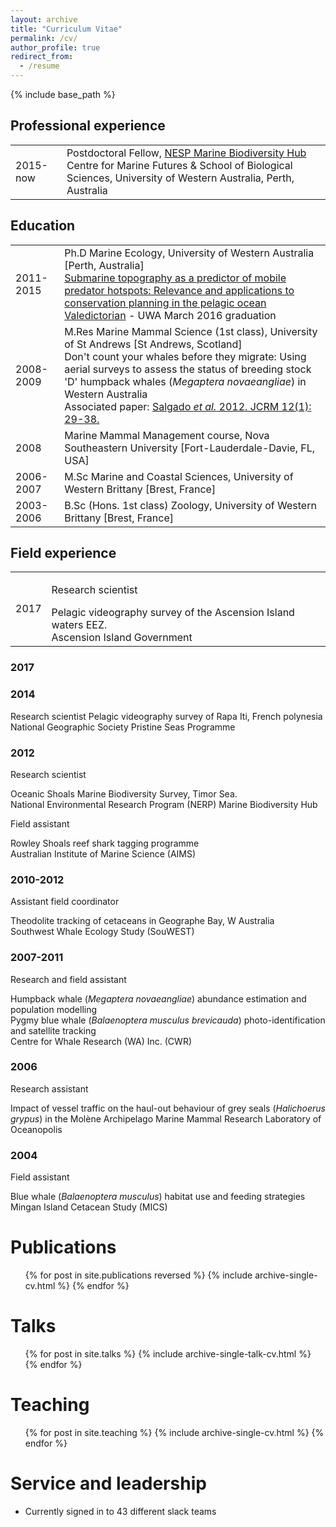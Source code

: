 ```yaml
---
layout: archive
title: "Curriculum Vitae"
permalink: /cv/
author_profile: true
redirect_from:
  - /resume
---
```


{% include base_path %}

<h2 class="cvsection"> Professional experience</h2>

<table style="width:100%">
  <tr>
    <td class="left">2015-now</td>
    <td class="right">Postdoctoral Fellow, <a href="http://www.nespmarine.edu.au" target="_blank">NESP Marine Biodiversity Hub</a><br>Centre for Marine Futures & School of Biological Sciences, University of Western Australia, Perth, Australia</td>
  </tr>

</table>

<h2 class="cvsection"> Education</h2>


<table style="width:100%">
  <tr>
    <td class="left">2011-2015</td>
    <td class="right">Ph.D Marine Ecology, University of Western Australia <span class="cvlocation">[Perth, Australia]</span><br>
    <a href="http://research-repository.uwa.edu.au/en/publications/submarine-topography-as-a-predictor-of-mobile-predator-hotspots-relevance-and-applications-to-conservation-planning-in-the-pelagic-ocean(b0d4da3f-49bd-404f-bd73-0b5dfbcc2746).html" target="_blank">Submarine topography as a predictor of mobile predator hotspots: Relevance and applications to conservation planning in the pelagic ocean</a><br>
    <a href="https://www.youtube.com/watch?v=9LrH0SmIPp4" target="_blank">Valedictorian</a> - UWA March 2016 graduation</td>
  </tr>
  <tr>
    <td class="left">2008-2009</td>
    <td class="right">M.Res Marine Mammal Science (1st class), University of St Andrews <span class="cvlocation">[St Andrews, Scotland]</span><br>
    Don't count your whales before they migrate: Using aerial surveys to assess the status of breeding stock 'D' humpback whales (<em>Megaptera novaeangliae</em>) in Western Australia<br>
    Associated paper: <a href="https://phbouchet.github.io/publications/2012-Salgado-Humpbacks">Salgado <em>et al.</em> 2012.&nbsp;JCRM 12(1): 29-38.</a></td>
  </tr>
  <tr>
    <td class="left">2008</td>
    <td class="right">Marine Mammal Management course, Nova Southeastern University <span class="cvlocation">[Fort-Lauderdale-Davie, FL, USA]</span></td>
  </tr>
  <tr>
    <td class="left">2006-2007</td>
    <td class="right">M.Sc Marine and Coastal Sciences, University of Western Brittany <span class="cvlocation">[Brest, France]</span></td>
  </tr>
  <tr>
    <td class="left">2003-2006</td>
    <td class="right">B.Sc (Hons. 1st class) Zoology, University of Western Brittany <span class="cvlocation">[Brest, France]</span></td>
  </tr>
</table>


<h2 class="cvsection"> Field experience</h2>

<table style="width:100%">
  <tr>
    <td class="left">2017</td>
    <td class="right"><p class="cvrole">Research scientist</p>
    Pelagic videography survey of the Ascension Island waters EEZ.<br>
    <span class="cvwho">Ascension Island Government</span></td>
  </tr>
  </table>

<h3 class="cvyear"> 2017</h3>




<h3 class="cvyear"> 2014</h3>

<span class="cvrole">Research scientist</span>
Pelagic videography survey of Rapa Iti, French polynesia<br>
<span class="cvwho">National Geographic Society Pristine Seas Programme</span>

<h3 class="cvyear"> 2012</h3>

<p class="cvrole">Research scientist</p>
Oceanic Shoals Marine Biodiversity Survey, Timor Sea.<br>
<span class="cvwho">National Environmental Research Program (NERP) Marine Biodiversity Hub</span>

<p class="cvrole">Field assistant</p>
Rowley Shoals reef shark tagging programme<br>
<span class="cvwho">Australian Institute of Marine Science (AIMS)</span>

<h3 class="cvyear"> 2010-2012</h3>

<p class="cvrole">Assistant field coordinator</p>
Theodolite tracking of cetaceans in Geographe Bay, W Australia<br>
<span class="cvwho">Southwest Whale Ecology Study (SouWEST)</span>

<h3 class="cvyear"> 2007-2011</h3>

<p class="cvrole">Research and field assistant</p>
Humpback whale (<em>Megaptera novaeangliae</em>) abundance estimation and population modelling<br>
Pygmy blue whale (<em>Balaenoptera musculus brevicauda</em>) photo-identification and satellite tracking<br>
<span class="cvwho">Centre for Whale Research (WA) Inc. (CWR)</span>

<h3 class="cvyear"> 2006</h3>

<p class="cvrole">Research assistant</p>
Impact of vessel traffic on the haul-out behaviour of grey seals (<em>Halichoerus grypus</em>) in the Molène Archipelago
<span class="cvwho">Marine Mammal Research Laboratory of Oceanopolis</span>

<h3 class="cvyear"> 2004</h3>

<p class="cvrole">Field assistant</p>
Blue whale (<em>Balaenoptera musculus</em>) habitat use and feeding strategies<br>
<span class="cvwho">Mingan Island Cetacean Study (MICS)</span>


Publications
======
  <ul>{% for post in site.publications reversed %}
    {% include archive-single-cv.html %}
  {% endfor %}</ul>

Talks
======
  <ul>{% for post in site.talks %}
    {% include archive-single-talk-cv.html %}
  {% endfor %}</ul>

Teaching
======
  <ul>{% for post in site.teaching %}
    {% include archive-single-cv.html %}
  {% endfor %}</ul>

Service and leadership
======
* Currently signed in to 43 different slack teams
